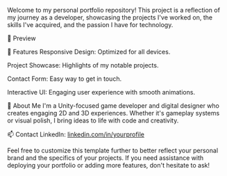 Welcome to my personal portfolio repository! This project is a reflection of my journey as a developer, showcasing the projects I've worked on, the skills I've acquired, and the passion I have for technology.

📸 Preview

🚀 Features
Responsive Design: Optimized for all devices.

Project Showcase: Highlights of my notable projects.

Contact Form: Easy way to get in touch.

Interactive UI: Engaging user experience with smooth animations.

🧠 About Me
I'm a Unity-focused game developer and digital designer who creates engaging 2D and 3D experiences. Whether it's gameplay systems or visual polish, I bring ideas to life with code and creativity.

📫 Contact
LinkedIn: [linkedin.com/in/yourprofile](https://www.linkedin.com/in/brahim-ben-youssef-20944a187/)

Feel free to customize this template further to better reflect your personal brand and the specifics of your projects. If you need assistance with deploying your portfolio or adding more features, don't hesitate to ask!

